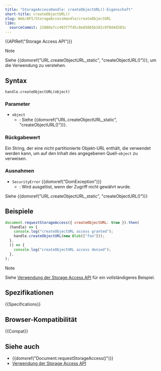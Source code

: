 ```yaml
---
title: "StorageAccessHandle: createObjectURL()-Eigenschaft"
short-title: createObjectURL()
slug: Web/API/StorageAccessHandle/createObjectURL
l10n:
  sourceCommit: 22080a7cc403f7f45c8e85065b182c9f0d4d383c
---
```


{{APIRef("Storage Access API")}}

> [!NOTE]
> Siehe {{domxref("URL.createObjectURL_static", "createObjectURL()")}}, um die Verwendung zu verstehen.

## Syntax

```js-nolint
handle.createObjectURL(object)
```

### Parameter

- `object`
  - : Siehe {{domxref("URL.createObjectURL_static", "createObjectURL()")}}.

### Rückgabewert

Ein String, der eine nicht partitionierte Objekt-URL enthält, die verwendet werden kann, um auf den Inhalt des angegebenen Quell-`object` zu verweisen.

### Ausnahmen

- `SecurityError` {{domxref("DomException")}}
  - : Wird ausgelöst, wenn der Zugriff nicht gewährt wurde.

Siehe {{domxref("URL.createObjectURL_static", "createObjectURL()")}}

## Beispiele

```js
document.requestStorageAccess({ createObjectURL: true }).then(
  (handle) => {
    console.log("createObjectURL access granted");
    handle.createObjectURL(new Blob(["foo"]));
  },
  () => {
    console.log("createObjectURL access denied");
  },
);
```

> [!NOTE]
> Siehe [Verwendung der Storage Access API](/de/docs/Web/API/Storage_Access_API/Using) für ein vollständigeres Beispiel.

## Spezifikationen

{{Specifications}}

## Browser-Kompatibilität

{{Compat}}

## Siehe auch

- {{domxref("Document.requestStorageAccess()")}}
- [Verwendung der Storage Access API](/de/docs/Web/API/Storage_Access_API/Using)
